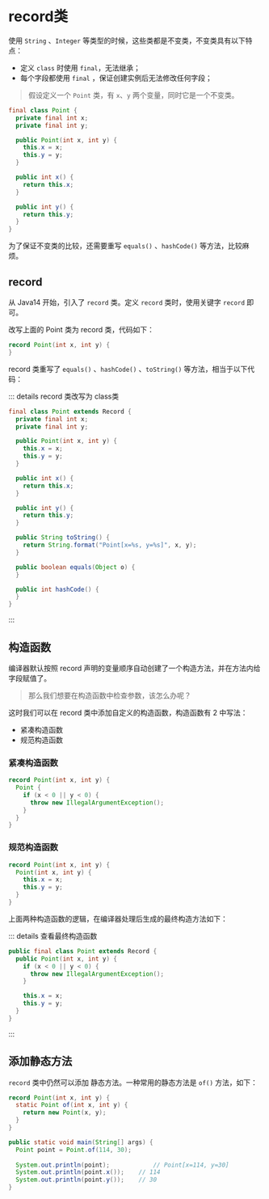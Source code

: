 # record类

使用 `String` 、`Integer` 等类型的时候，这些类都是不变类，不变类具有以下特点：

- 定义 `class` 时使用 `final`，无法继承；
- 每个字段都使用 `final` ，保证创建实例后无法修改任何字段；



>假设定义一个 `Point` 类，有 `x`、`y` 两个变量，同时它是一个不变类。

```java
final class Point {
  private final int x;
  private final int y;

  public Point(int x, int y) {
    this.x = x;
    this.y = y;
  }

  public int x() {
    return this.x;
  }

  public int y() {
    return this.y;
  }
}
```

为了保证不变类的比较，还需要重写 `equals()` 、`hashCode()` 等方法，比较麻烦。



## record<Badge type="tip" text="java 14+" />

从 Java14 开始，引入了 `record` 类。定义 `record` 类时，使用关键字 `record` 即可。

改写上面的 Point 类为 record 类，代码如下：

```java
record Point(int x, int y) {
}
```

record 类重写了 `equals()` 、`hashCode()` 、`toString()` 等方法，相当于以下代码：

::: details record 类改写为 class类

```java
final class Point extends Record {
  private final int x;
  private final int y;

  public Point(int x, int y) {
    this.x = x;
    this.y = y;
  }

  public int x() {
    return this.x;
  }

  public int y() {
    return this.y;
  }

  public String toString() {
    return String.format("Point[x=%s, y=%s]", x, y);
  }

  public boolean equals(Object o) {
  }

  public int hashCode() {
  }
}
```

:::



## 构造函数

编译器默认按照 record 声明的变量顺序自动创建了一个构造方法，并在方法内给字段赋值了。

> 那么我们想要在构造函数中检查参数，该怎么办呢？

这时我们可以在 record 类中添加自定义的构造函数，构造函数有 2 中写法：

- 紧凑构造函数
- 规范构造函数



### 紧凑构造函数

```java
record Point(int x, int y) {
  Point {
    if (x < 0 || y < 0) {
      throw new IllegalArgumentException();
    }
  }
}
```



### 规范构造函数

```java
record Point(int x, int y) {
  Point(int x, int y) {
    this.x = x;
    this.y = y;
  }
}
```



上面两种构造函数的逻辑，在编译器处理后生成的最终构造方法如下：

::: details 查看最终构造函数

```java {3-5}
public final class Point extends Record {
  public Point(int x, int y) {
    if (x < 0 || y < 0) {
      throw new IllegalArgumentException();
    }

    this.x = x;
    this.y = y;
  }
}
```

:::



## 添加静态方法

`record` 类中仍然可以添加 静态方法。一种常用的静态方法是 `of()` 方法，如下：

```java [Point]
record Point(int x, int y) {
  static Point of(int x, int y) {
    return new Point(x, y);
  }
}
```

```java [main] {2}
public static void main(String[] args) {
  Point point = Point.of(114, 30);
  
  System.out.println(point); 			// Point[x=114, y=30]
  System.out.println(point.x()); 	// 114
  System.out.println(point.y()); 	// 30
}
```